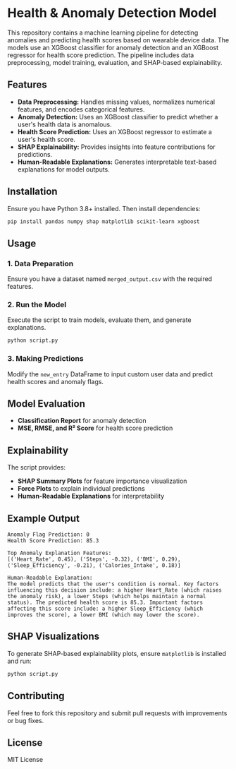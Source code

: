 # Health & Anomaly Detection Model

This repository contains a machine learning pipeline for detecting anomalies and predicting health scores based on wearable device data. The models use an XGBoost classifier for anomaly detection and an XGBoost regressor for health score prediction. The pipeline includes data preprocessing, model training, evaluation, and SHAP-based explainability.

## Features
- **Data Preprocessing:** Handles missing values, normalizes numerical features, and encodes categorical features.
- **Anomaly Detection:** Uses an XGBoost classifier to predict whether a user's health data is anomalous.
- **Health Score Prediction:** Uses an XGBoost regressor to estimate a user's health score.
- **SHAP Explainability:** Provides insights into feature contributions for predictions.
- **Human-Readable Explanations:** Generates interpretable text-based explanations for model outputs.

## Installation
Ensure you have Python 3.8+ installed. Then install dependencies:
```sh
pip install pandas numpy shap matplotlib scikit-learn xgboost
```

## Usage

### 1. Data Preparation
Ensure you have a dataset named `merged_output.csv` with the required features.

### 2. Run the Model
Execute the script to train models, evaluate them, and generate explanations.
```sh
python script.py
```

### 3. Making Predictions
Modify the `new_entry` DataFrame to input custom user data and predict health scores and anomaly flags.

## Model Evaluation
- **Classification Report** for anomaly detection
- **MSE, RMSE, and R² Score** for health score prediction

## Explainability
The script provides:
- **SHAP Summary Plots** for feature importance visualization
- **Force Plots** to explain individual predictions
- **Human-Readable Explanations** for interpretability

## Example Output
```
Anomaly Flag Prediction: 0
Health Score Prediction: 85.3

Top Anomaly Explanation Features:
[('Heart_Rate', 0.45), ('Steps', -0.32), ('BMI', 0.29), ('Sleep_Efficiency', -0.21), ('Calories_Intake', 0.18)]

Human-Readable Explanation:
The model predicts that the user's condition is normal. Key factors influencing this decision include: a higher Heart_Rate (which raises the anomaly risk), a lower Steps (which helps maintain a normal status). The predicted health score is 85.3. Important factors affecting this score include: a higher Sleep_Efficiency (which improves the score), a lower BMI (which may lower the score).
```

## SHAP Visualizations
To generate SHAP-based explainability plots, ensure `matplotlib` is installed and run:
```sh
python script.py
```

## Contributing
Feel free to fork this repository and submit pull requests with improvements or bug fixes.

## License
MIT License
